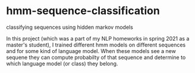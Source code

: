 # hmm-sequence-classification
classifying sequences using hidden markov models

In this project (which was a part of my NLP homeworks in spring 2021 as a master's student), I trained different hmm models on different sequences and for some kind of language model. When these models see a new sequene they can compute probabilty of that sequence and determine to which language model (or class) they belong.
